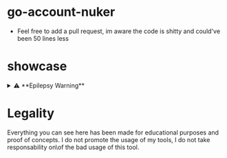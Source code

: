 # go-account-nuker
  - Feel free to add a pull request, im aware the code is shitty and could've been 50 lines less

# showcase
  <details>
    <summary>⚠️ **Epilepsy Warning**</summary>

  ![result](https://i.imgur.com/PdRio1j.gif)

  </details>

# Legality

Everything you can see here has been made for educational purposes and proof of concepts. I do not promote the usage of my tools, I do not take responsability on\of the bad usage of this tool.
